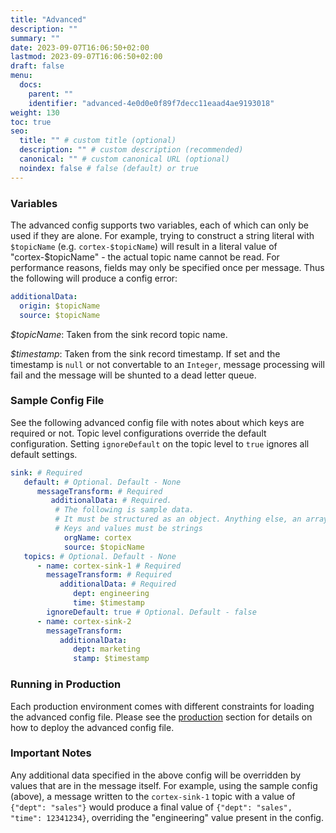 ```yaml
---
title: "Advanced"
description: ""
summary: ""
date: 2023-09-07T16:06:50+02:00
lastmod: 2023-09-07T16:06:50+02:00
draft: false
menu:
  docs:
    parent: ""
    identifier: "advanced-4e0d0e0f89f7decc11eaad4ae9193018"
weight: 130
toc: true
seo:
  title: "" # custom title (optional)
  description: "" # custom description (recommended)
  canonical: "" # custom canonical URL (optional)
  noindex: false # false (default) or true
---
```


### Variables

The advanced config supports two variables, each of which can only be used if they are alone. For example, trying to construct a string literal with `$topicName` (e.g. `cortex-$topicName`) will result in a literal value of "cortex-$topicName" - the actual topic name cannot be read. For performance reasons, fields may only be specified once per message. Thus the following will produce a config error:

```yaml
additionalData:
  origin: $topicName
  source: $topicName
```

*$topicName*: Taken from the sink record topic name. 

*$timestamp*: Taken from the sink record timestamp. If set and the timestamp is `null` or not convertable to an `Integer`, message processing will fail and the message will be shunted to a dead letter queue.

### Sample Config File

See the following advanced config file with notes about which keys are required or not. Topic level configurations override the default configuration. Setting `ignoreDefault` on the topic level to `true` ignores all default settings.

```yaml
sink: # Required
   default: # Optional. Default - None
      messageTransform: # Required
         additionalData: # Required.
          # The following is sample data. 
          # It must be structured as an object. Anything else, an array, a string, etc. will throw an error. 
          # Keys and values must be strings
            orgName: cortex
            source: $topicName
   topics: # Optional. Default - None
      - name: cortex-sink-1 # Required
        messageTransform: # Required
           additionalData: # Required
              dept: engineering
              time: $timestamp
        ignoreDefault: true # Optional. Default - false
      - name: cortex-sink-2
        messageTransform:
           additionalData:
              dept: marketing
              stamp: $timestamp
```

### Running in Production

Each production environment comes with different constraints for loading the advanced config file. Please see the [production](/docs/production) section for details on how to deploy the advanced config file.

### Important Notes

Any additional data specified in the above config will be overridden by values that are in the message itself. For example, using the sample config (above), a message written to the `cortex-sink-1` topic with a value of ```{"dept": "sales"}``` would produce a final value of ```{"dept": "sales", "time": 12341234}```, overriding the "engineering" value present in the config.
